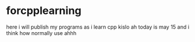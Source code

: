 # forcpplearning
here i will publish my programs as i learn cpp
kislo
ah today is may 15 and i think how normally use ahhh
